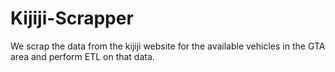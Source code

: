 # Kijiji-Scrapper

We scrap the data from the kijiji website for the available vehicles in the GTA area and perform ETL on that data.


